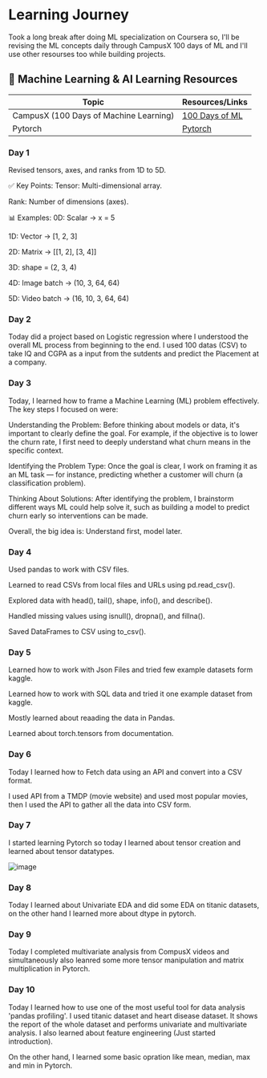 # Learning Journey 

Took a long break after doing ML specialization on Coursera so, I'll be revising the ML concepts daily through CampusX 100 days of ML and I'll use other resourses too while building projects.



## 📌 Machine Learning & AI Learning Resources  

| Topic                                       | Resources/Links                                       
|---------------------------------------------|------------------------------------------------------|
| CampusX (100 Days of Machine Learning)      | [100 Days of ML](https://campusx.in/) |
| Pytorch           | [Pytorch](https://www.youtube.com/watch?v=Z_ikDlimN6A) |



### Day 1


Revised tensors, axes, and ranks from 1D to 5D.

✅ Key Points:
Tensor: Multi-dimensional array.

Rank: Number of dimensions (axes).

📊 Examples:
0D: Scalar → x = 5

1D: Vector → [1, 2, 3]

2D: Matrix → [[1, 2], [3, 4]]

3D: shape = (2, 3, 4)

4D: Image batch → (10, 3, 64, 64)

5D: Video batch → (16, 10, 3, 64, 64)


### Day 2

Today did a project based on Logistic regression where I understood the overall ML process from beginning to the end. I used 100 datas (CSV) to take IQ and CGPA as a input from the sutdents and predict the Placement at a company. 


### Day 3


Today, I learned how to frame a Machine Learning (ML) problem effectively.
The key steps I focused on were:

Understanding the Problem: Before thinking about models or data, it's important to clearly define the goal. For example, if the objective is to lower the churn rate, I first need to deeply understand what churn means in the specific context.

Identifying the Problem Type: Once the goal is clear, I work on framing it as an ML task — for instance, predicting whether a customer will churn (a classification problem).

Thinking About Solutions: After identifying the problem, I brainstorm different ways ML could help solve it, such as building a model to predict churn early so interventions can be made.

Overall, the big idea is:
Understand first, model later.


### Day 4

Used pandas to work with CSV files.

Learned to read CSVs from local files and URLs using pd.read_csv().

Explored data with head(), tail(), shape, info(), and describe().

Handled missing values using isnull(), dropna(), and fillna().

Saved DataFrames to CSV using to_csv().


### Day 5

Learned how to work with Json Files and tried few example datasets form kaggle.

Learned how to work with SQL data and tried it one example dataset from kaggle.

Mostly learned about reaading the data in Pandas.

Learned about torch.tensors from documentation.


### Day 6

Today I learned how to Fetch data using an API and convert into a CSV format.

I used API from a TMDP (movie website) and used most popular movies, then I used the API to gather all the data into CSV form.


### Day 7

I started learning Pytorch so today I learned about tensor creation and learned about tensor datatypes.

![image](https://github.com/user-attachments/assets/faa9ac65-ef94-4418-bfe0-355f78f17bb0)


### Day 8

Today I learned about Univariate EDA and did some EDA on titanic datasets, on the other hand I learned more about dtype in pytorch.


### Day 9

Today I completed multivariate analysis from CompusX videos and simultaneously also leanred some more tensor manipulation and matrix multiplication in Pytorch.


### Day 10

Today I learned how to use one of the most useful tool for data analysis 'pandas profiling'. I used titanic dataset and heart disease dataset. It shows the report of the whole dataset and performs univariate and multivariate analysis. I also learned about feature engineering (Just started introduction). 

On the other hand, I learned some basic opration like mean, median, max and min in Pytorch.
